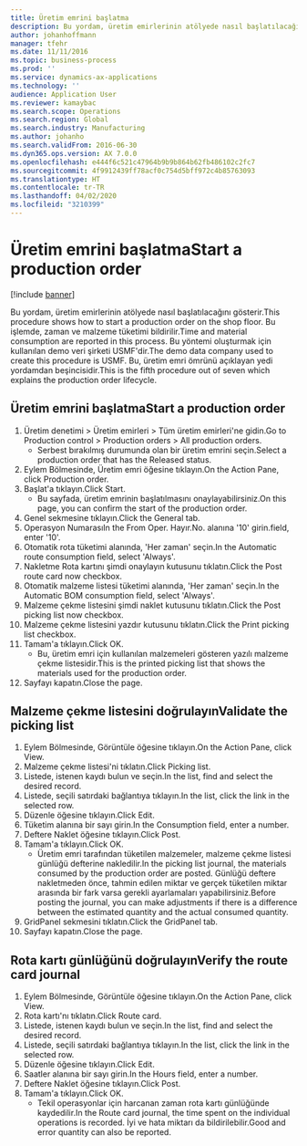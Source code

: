 ```yaml
---
title: Üretim emrini başlatma
description: Bu yordam, üretim emirlerinin atölyede nasıl başlatılacağını gösterir.
author: johanhoffmann
manager: tfehr
ms.date: 11/11/2016
ms.topic: business-process
ms.prod: ''
ms.service: dynamics-ax-applications
ms.technology: ''
audience: Application User
ms.reviewer: kamaybac
ms.search.scope: Operations
ms.search.region: Global
ms.search.industry: Manufacturing
ms.author: johanho
ms.search.validFrom: 2016-06-30
ms.dyn365.ops.version: AX 7.0.0
ms.openlocfilehash: e444f6c521c47964b9b9b864b62fb486102c2fc7
ms.sourcegitcommit: 4f9912439ff78acf0c754d5bff972c4b85763093
ms.translationtype: HT
ms.contentlocale: tr-TR
ms.lasthandoff: 04/02/2020
ms.locfileid: "3210399"
---
```

# <a name="start-a-production-order"></a><span data-ttu-id="b4bac-103">Üretim emrini başlatma</span><span class="sxs-lookup"><span data-stu-id="b4bac-103">Start a production order</span></span>

[!include [banner](../../includes/banner.md)]

<span data-ttu-id="b4bac-104">Bu yordam, üretim emirlerinin atölyede nasıl başlatılacağını gösterir.</span><span class="sxs-lookup"><span data-stu-id="b4bac-104">This procedure shows how to start a production order on the shop floor.</span></span> <span data-ttu-id="b4bac-105">Bu işlemde, zaman ve malzeme tüketimi bildirilir.</span><span class="sxs-lookup"><span data-stu-id="b4bac-105">Time and material consumption are reported in this process.</span></span> <span data-ttu-id="b4bac-106">Bu yöntemi oluşturmak için kullanılan demo veri şirketi USMF'dir.</span><span class="sxs-lookup"><span data-stu-id="b4bac-106">The demo data company used to create this procedure is USMF.</span></span> <span data-ttu-id="b4bac-107">Bu, üretim emri ömrünü açıklayan yedi yordamdan beşincisidir.</span><span class="sxs-lookup"><span data-stu-id="b4bac-107">This is the fifth procedure out of seven which explains the production order lifecycle.</span></span>


## <a name="start-a-production-order"></a><span data-ttu-id="b4bac-108">Üretim emrini başlatma</span><span class="sxs-lookup"><span data-stu-id="b4bac-108">Start a production order</span></span>
1. <span data-ttu-id="b4bac-109">Üretim denetimi > Üretim emirleri > Tüm üretim emirleri'ne gidin.</span><span class="sxs-lookup"><span data-stu-id="b4bac-109">Go to Production control > Production orders > All production orders.</span></span>
    * <span data-ttu-id="b4bac-110">Serbest bırakılmış durumunda olan bir üretim emrini seçin.</span><span class="sxs-lookup"><span data-stu-id="b4bac-110">Select a production order that has the Released status.</span></span>  
2. <span data-ttu-id="b4bac-111">Eylem Bölmesinde, Üretim emri öğesine tıklayın.</span><span class="sxs-lookup"><span data-stu-id="b4bac-111">On the Action Pane, click Production order.</span></span>
3. <span data-ttu-id="b4bac-112">Başlat'a tıklayın.</span><span class="sxs-lookup"><span data-stu-id="b4bac-112">Click Start.</span></span>
    * <span data-ttu-id="b4bac-113">Bu sayfada, üretim emrinin başlatılmasını onaylayabilirsiniz.</span><span class="sxs-lookup"><span data-stu-id="b4bac-113">On this page, you can confirm the start of the production order.</span></span>  
4. <span data-ttu-id="b4bac-114">Genel sekmesine tıklayın.</span><span class="sxs-lookup"><span data-stu-id="b4bac-114">Click the General tab.</span></span>
5. <span data-ttu-id="b4bac-115">Operasyon Numarası</span><span class="sxs-lookup"><span data-stu-id="b4bac-115">In the From Oper.</span></span> <span data-ttu-id="b4bac-116">Hayır.</span><span class="sxs-lookup"><span data-stu-id="b4bac-116">No.</span></span> <span data-ttu-id="b4bac-117">alanına '10' girin.</span><span class="sxs-lookup"><span data-stu-id="b4bac-117">field, enter '10'.</span></span>
6. <span data-ttu-id="b4bac-118">Otomatik rota tüketimi alanında, 'Her zaman' seçin.</span><span class="sxs-lookup"><span data-stu-id="b4bac-118">In the Automatic route consumption field, select 'Always'.</span></span>
7. <span data-ttu-id="b4bac-119">Nakletme Rota kartını şimdi onaylayın kutusunu tıklatın.</span><span class="sxs-lookup"><span data-stu-id="b4bac-119">Click the Post route card now checkbox.</span></span>
8. <span data-ttu-id="b4bac-120">Otomatik malzeme listesi tüketimi alanında, 'Her zaman' seçin.</span><span class="sxs-lookup"><span data-stu-id="b4bac-120">In the Automatic BOM consumption field, select 'Always'.</span></span>
9. <span data-ttu-id="b4bac-121">Malzeme çekme listesini şimdi naklet kutusunu tıklatın.</span><span class="sxs-lookup"><span data-stu-id="b4bac-121">Click the Post picking list now checkbox.</span></span>
10. <span data-ttu-id="b4bac-122">Malzeme çekme listesini yazdır kutusunu tıklatın.</span><span class="sxs-lookup"><span data-stu-id="b4bac-122">Click the Print picking list checkbox.</span></span>
11. <span data-ttu-id="b4bac-123">Tamam'a tıklayın.</span><span class="sxs-lookup"><span data-stu-id="b4bac-123">Click OK.</span></span>
    * <span data-ttu-id="b4bac-124">Bu, üretim emri için kullanılan malzemeleri gösteren yazılı malzeme çekme listesidir.</span><span class="sxs-lookup"><span data-stu-id="b4bac-124">This is the printed picking list that shows the materials used for the production order.</span></span>  
12. <span data-ttu-id="b4bac-125">Sayfayı kapatın.</span><span class="sxs-lookup"><span data-stu-id="b4bac-125">Close the page.</span></span>

## <a name="validate-the-picking-list"></a><span data-ttu-id="b4bac-126">Malzeme çekme listesini doğrulayın</span><span class="sxs-lookup"><span data-stu-id="b4bac-126">Validate the picking list</span></span>
1. <span data-ttu-id="b4bac-127">Eylem Bölmesinde, Görüntüle öğesine tıklayın.</span><span class="sxs-lookup"><span data-stu-id="b4bac-127">On the Action Pane, click View.</span></span>
2. <span data-ttu-id="b4bac-128">Malzeme çekme listesi'ni tıklatın.</span><span class="sxs-lookup"><span data-stu-id="b4bac-128">Click Picking list.</span></span>
3. <span data-ttu-id="b4bac-129">Listede, istenen kaydı bulun ve seçin.</span><span class="sxs-lookup"><span data-stu-id="b4bac-129">In the list, find and select the desired record.</span></span>
4. <span data-ttu-id="b4bac-130">Listede, seçili satırdaki bağlantıya tıklayın.</span><span class="sxs-lookup"><span data-stu-id="b4bac-130">In the list, click the link in the selected row.</span></span>
5. <span data-ttu-id="b4bac-131">Düzenle öğesine tıklayın.</span><span class="sxs-lookup"><span data-stu-id="b4bac-131">Click Edit.</span></span>
6. <span data-ttu-id="b4bac-132">Tüketim alanına bir sayı girin.</span><span class="sxs-lookup"><span data-stu-id="b4bac-132">In the Consumption field, enter a number.</span></span>
7. <span data-ttu-id="b4bac-133">Deftere Naklet öğesine tıklayın.</span><span class="sxs-lookup"><span data-stu-id="b4bac-133">Click Post.</span></span>
8. <span data-ttu-id="b4bac-134">Tamam'a tıklayın.</span><span class="sxs-lookup"><span data-stu-id="b4bac-134">Click OK.</span></span>
    * <span data-ttu-id="b4bac-135">Üretim emri tarafından tüketilen malzemeler, malzeme çekme listesi günlüğü defterine nakledilir.</span><span class="sxs-lookup"><span data-stu-id="b4bac-135">In the picking list journal, the materials consumed by the production order are posted.</span></span> <span data-ttu-id="b4bac-136">Günlüğü deftere nakletmeden önce, tahmin edilen miktar ve gerçek tüketilen miktar arasında bir fark varsa gerekli ayarlamaları yapabilirsiniz.</span><span class="sxs-lookup"><span data-stu-id="b4bac-136">Before posting the journal, you can make adjustments if there is a difference between the estimated quantity and the actual consumed quantity.</span></span>  
9. <span data-ttu-id="b4bac-137">GridPanel sekmesini tıklatın.</span><span class="sxs-lookup"><span data-stu-id="b4bac-137">Click the GridPanel tab.</span></span>
10. <span data-ttu-id="b4bac-138">Sayfayı kapatın.</span><span class="sxs-lookup"><span data-stu-id="b4bac-138">Close the page.</span></span>

## <a name="verify-the-route-card-journal"></a><span data-ttu-id="b4bac-139">Rota kartı günlüğünü doğrulayın</span><span class="sxs-lookup"><span data-stu-id="b4bac-139">Verify the route card journal</span></span>
1. <span data-ttu-id="b4bac-140">Eylem Bölmesinde, Görüntüle öğesine tıklayın.</span><span class="sxs-lookup"><span data-stu-id="b4bac-140">On the Action Pane, click View.</span></span>
2. <span data-ttu-id="b4bac-141">Rota kartı'nı tıklatın.</span><span class="sxs-lookup"><span data-stu-id="b4bac-141">Click Route card.</span></span>
3. <span data-ttu-id="b4bac-142">Listede, istenen kaydı bulun ve seçin.</span><span class="sxs-lookup"><span data-stu-id="b4bac-142">In the list, find and select the desired record.</span></span>
4. <span data-ttu-id="b4bac-143">Listede, seçili satırdaki bağlantıya tıklayın.</span><span class="sxs-lookup"><span data-stu-id="b4bac-143">In the list, click the link in the selected row.</span></span>
5. <span data-ttu-id="b4bac-144">Düzenle öğesine tıklayın.</span><span class="sxs-lookup"><span data-stu-id="b4bac-144">Click Edit.</span></span>
6. <span data-ttu-id="b4bac-145">Saatler alanına bir sayı girin.</span><span class="sxs-lookup"><span data-stu-id="b4bac-145">In the Hours field, enter a number.</span></span>
7. <span data-ttu-id="b4bac-146">Deftere Naklet öğesine tıklayın.</span><span class="sxs-lookup"><span data-stu-id="b4bac-146">Click Post.</span></span>
8. <span data-ttu-id="b4bac-147">Tamam'a tıklayın.</span><span class="sxs-lookup"><span data-stu-id="b4bac-147">Click OK.</span></span>
    * <span data-ttu-id="b4bac-148">Tekil operasyonlar için harcanan zaman rota kartı günlüğünde kaydedilir.</span><span class="sxs-lookup"><span data-stu-id="b4bac-148">In the Route card journal, the time spent on the individual operations is recorded.</span></span> <span data-ttu-id="b4bac-149">İyi ve hata miktarı da bildirilebilir.</span><span class="sxs-lookup"><span data-stu-id="b4bac-149">Good and error quantity can also be reported.</span></span>  
